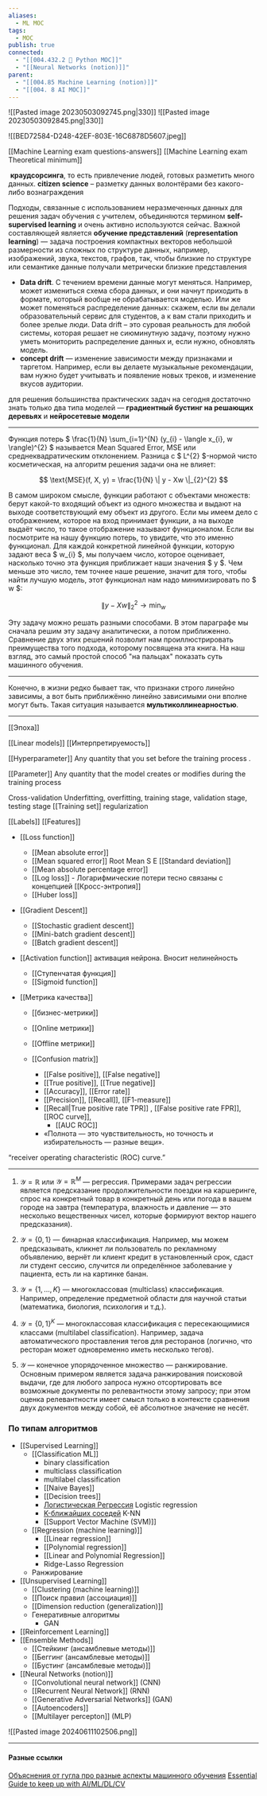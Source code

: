 ```yaml
---
aliases:
  - ML MOC
tags:
  - MOC
publish: true
connected:
  - "[[004.432.2 🐍 Python MOC]]"
  - "[[Neural Networks (notion)]]"
parent:
  - "[[004.85 Machine Learning (notion)]]"
  - "[[004. 8 AI MOC]]"
---
```

![[Pasted image 20230503092745.png|330]] ![[Pasted image 20230503092845.png|330]]



![[BED72584-D248-42EF-803E-16C6878D5607.jpeg]]

[[Machine Learning exam questions-answers]]
[[Machine Learning exam Theoretical minimum]]

 **краудсорсинга**, то есть привлечение людей, готовых разметить много данных.
**citizen science** – разметку данных волонтёрами без какого-либо вознаграждения

Подходы, связанные с использованием неразмеченных данных для решения задач обучения с учителем, объединяются термином **self-supervised learning** и очень активно используются сейчас. 
Важной составляющей является **обучение представлений** (**representation learning**) — задача построения компактных векторов небольшой размерности из сложных по структуре данных, например, изображений, звука, текстов, графов, так, чтобы близкие по структуре или семантике данные получали метрически близкие представления

- **Data drift**. С течением времени данные могут меняться. Например, может измениться схема сбора данных, и они начнут приходить в формате, который вообще не обрабатывается моделью. Или же может поменяться распределение данных: скажем, если вы делали образовательный сервис для студентов, а к вам стали приходить и более зрелые люди. Data drift – это суровая реальность для любой системы, которая решает не сиюминутную задачу, поэтому нужно уметь мониторить распределение данных и, если нужно, обновлять модель.
- **concept drift** — изменение зависимости между признаками и таргетом. Например, если вы делаете музыкальные рекомендации, вам нужно будет учитывать и появление новых треков, и изменение вкусов аудитории.

для решения большинства практических задач на сегодня достаточно знать только два типа моделей — **градиентный бустинг на решающих деревьях** и **нейросетевые модели**

---

Функция потерь $ \frac{1}{N} \sum_{i=1}^{N} (y_{i} - \langle x_{i}, w \rangle)^{2} $ называется Mean Squared Error, MSE или среднеквадратическим отклонением. Разница с $ L^{2} $-нормой чисто косметическая, на алгоритм решения задачи она не влияет: 

$$ \text{MSE}(f, X, y) = \frac{1}{N} \| y - Xw \|_{2}^{2} $$ 

В самом широком смысле, функции работают с объектами множеств: берут какой-то входящий объект из одного множества и выдают на выходе соответствующий ему объект из другого. Если мы имеем дело с отображением, которое на вход принимает функции, а на выходе выдаёт число, то такое отображение называют функционалом. Если вы посмотрите на нашу функцию потерь, то увидите, что это именно функционал. Для каждой конкретной линейной функции, которую задают веса $ w_{i} $, мы получаем число, которое оценивает, насколько точно эта функция приближает наши значения $ y $. Чем меньше это число, тем точнее наше решение, значит для того, чтобы найти лучшую модель, этот функционал нам надо минимизировать по $ w $: 

$$ \| y - Xw \|_{2}^{2} \rightarrow \min_{w} $$ 

Эту задачу можно решать разными способами. В этом параграфе мы сначала решим эту задачу аналитически, а потом приближенно. Сравнение двух этих решений позволит нам проиллюстрировать преимущества того подхода, которому посвящена эта книга. На наш взгляд, это самый простой способ "на пальцах" показать суть машинного обучения.

---

Конечно, в жизни редко бывает так, что признаки строго линейно зависимы, а вот быть приближённо линейно зависимыми они вполне могут быть. Такая ситуация называется **мультиколлинеарностью**.

---


[[Эпоха]]

[[Linear models]]
[[Интерпретируемость]]

[[Hyperparameter]]
Any quantity that you set before the training process .

[[Parameter]]
Any quantity that the model creates or modifies during the training process

Cross-validation
Underfitting, 
overfitting, 
training stage,  validation stage, testing stage
[[Training set]]
regularization


[[Labels]]
[[Features]]


- [[Loss function]]
	- [[Mean absolute error]] 
	- [[Mean squared error]] Root Mean S E [[Standard deviation]]
	- [[Mean absolute percentage error]]
	- [[Log loss]] - Логарифмические потери тесно связаны с концепцией [[Кросс-энтропия]]
	- [[Huber loss]]


-  [[Gradient Descent]]
	- [[Stochastic gradient descent]]
	- [[Mini-batch gradient descent]]
	- [[Batch gradient descent]]


- [[Activation function]] активация нейрона. Вносит нелинейность
	- [[Ступенчатая функция]] 
	- [[Sigmoid function]]


- [[Метрика качества]]
	- [[бизнес-метрики]]
	- [[Online метрики]]
	- [[Offline метрики]]

	- [[Confusion matrix]]
		- [[False positive]], [[False negative]]
		- [[True positive]], [[True negative]]
		- [[Accuracy]],  [[Error rate]]
		- [[Precision]], [[Recall]], [[F1-measure]]
		- [[Recall|True positive rate TPR]] , [[False positive rate FPR]], [[ROC curve]], 
			- [[AUC ROC]]
		- «Полнота — это чувствительность, но точность и избирательность — разные вещи».









“receiver operating characteristic (ROC) curve.”


---


1. $\mathcal{Y} = \mathbb{R}$ или $\mathcal{Y} = \mathbb{R}^M$ — регрессия. Примерами задач регрессии является предсказание продолжительности поездки на каршеринге, спрос на конкретный товар в конкретный день или погода в вашем городе на завтра (температура, влажность и давление — это несколько вещественных чисел, которые формируют вектор нашего предсказания).

2. $\mathcal{Y} = \{0, 1\}$ — бинарная классификация. Например, мы можем предсказывать, кликнет ли пользователь по рекламному объявлению, вернёт ли клиент кредит в установленный срок, сдаст ли студент сессию, случится ли определённое заболевание у пациента, есть ли на картинке банан.

3. $\mathcal{Y} = \{1, \ldots, K\}$ — многоклассовая (multiclass) классификация. Например, определение предметной области для научной статьи (математика, биология, психология и т.д.).

4. $\mathcal{Y} = \{0, 1\}^K$ — многоклассовая классификация с пересекающимися классами (multilabel classification). Например, задача автоматического проставления тегов для ресторанов (логично, что ресторан может одновременно иметь несколько тегов).

5. $\mathcal{Y}$ — конечное упорядоченное множество — ранжирование. Основным примером является задача ранжирования поисковой выдачи, где для любого запроса нужно отсортировать все возможные документы по релевантности этому запросу; при этом оценка релевантности имеет смысл только в контексте сравнения двух документов между собой, её абсолютное значение не несёт.


### По типам алгоритмов
- [[Supervised Learning]] 
	-  [[Classification ML]]
		- binary classification
		- multiclass classification
		- multilabel classification
		- [[Naive Bayes]]
		- [[Decision trees]]
		- [Логистическая Регрессия](https://ru.wikipedia.org/wiki/%D0%9B%D0%BE%D0%B3%D0%B8%D1%81%D1%82%D0%B8%D1%87%D0%B5%D1%81%D0%BA%D0%B0%D1%8F_%D1%80%D0%B5%D0%B3%D1%80%D0%B5%D1%81%D1%81%D0%B8%D1%8F) Logistic regression 
		- [K-ближайших соседей](https://ru.wikipedia.org/wiki/%D0%9C%D0%B5%D1%82%D0%BE%D0%B4_k-%D0%B1%D0%BB%D0%B8%D0%B6%D0%B0%D0%B9%D1%88%D0%B8%D1%85_%D1%81%D0%BE%D1%81%D0%B5%D0%B4%D0%B5%D0%B9) K-NN
		- [[Support Vector Machine (SVM)]]
	- [[Regression (machine learning)]] 
		- [[Linear regression]]
		- [[Polynomial regression]]
		- [[Linear and Polynomial Regression]]
		- Ridge-Lasso Regression
	- Ранжирование
- [[Unsupervised Learning]]
	- [[Clustering (machine learning)]]
	- [[Поиск правил (ассоциация)]]
	- [[Dimension reduction (generalization)]]
	- Генеративные алгоритмы
		- GAN
- [[Reinforcement Learning]]
- [[Ensemble Methods]]
	- [[Стейкинг (ансамблевые методы)]]
	- [[Беггинг (ансамблевые методы)]]
	- [[Бустинг (ансамблевые методы)]] 
- [[Neural Networks (notion)]]
	- [[Convolutional neural network]] (CNN)
	- [[Recurrent Neural Network]] (RNN)
	- [[Generative Adversarial Networks]] (GAN)
	- [[Autoencoders]]
	- [[Multilayer percepton]] (MLP)





![[Pasted image 20240611102506.png]]




---

#### Разные ссылки

[Объяснения от гугла про разные аспекты машинного обучения](https://pair.withgoogle.com/explorables/)
[Essential Guide to keep up with AI/ML/DL/CV](https://github.com/BAILOOL/DoYouEvenLearn/blob/master/README.md)

